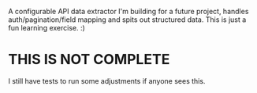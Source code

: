 A configurable API data extractor I'm building for a future project, handles auth/pagination/field mapping and spits out structured data. This is just a fun learning exercise. :)



# THIS IS NOT COMPLETE

I still have tests to run some adjustments if anyone sees this. 
